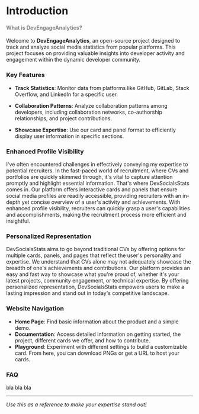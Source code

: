 <h1 id="introduction">Introduction</h1>

<h4 style="color: gray;">What is DevEngageAnalytics?</h4>

Welcome to **DevEngageAnalytics**, an open-source project designed to track and analyze social media statistics from popular platforms. This project focuses on providing valuable insights into developer activity and engagement within the dynamic developer community.

<h3 id="keyfeatures">Key Features</h3>

- **Track Statistics**: Monitor data from platforms like GitHub, GitLab, Stack Overflow, and LinkedIn for a specific user.

- **Collaboration Patterns**: Analyze collaboration patterns among developers, including collaboration networks, co-authorship relationships, and project contributions.

- **Showcase Expertise**: Use our card and panel format to efficiently display user information in specific sections.

<h3 id="enhancedprofilevisibility">Enhanced Profile Visibility</h3>

I've often encountered challenges in effectively conveying my expertise to potential recruiters. In the fast-paced world of recruitment, where CVs and portfolios are quickly skimmed through, it's vital to capture attention promptly and highlight essential information. That's where DevSocialsStats comes in. Our platform offers interactive cards and panels that ensure social media profiles are readily accessible, providing recruiters with an in-depth yet concise overview of a user's activity and achievements. With enhanced profile visibility, recruiters can quickly grasp a user's capabilities and accomplishments, making the recruitment process more efficient and insightful.

<h3 id="personalizedrepresentation">Personalized Representation</h3>

DevSocialsStats aims to go beyond traditional CVs by offering options for multiple cards, panels, and pages that reflect the user's personality and expertise. We understand that CVs alone may not adequately showcase the breadth of one's achievements and contributions. Our platform provides an easy and fast way to showcase what you're proud of, whether it's your latest projects, community engagement, or technical expertise. By offering personalized representation, DevSocialsStats empowers users to make a lasting impression and stand out in today's competitive landscape.

<h3 id="websitenavigation">Website Navigation</h3>

- **Home Page**: Find basic information about the product and a simple demo.
- **Documentation**: Access detailed information on getting started, the project, different cards we offer, and how to contribute.
- **Playground**: Experiment with different settings to build a customizable card. From here, you can download PNGs or get a URL to host your cards.

<h3 id="faq">FAQ</h3>

bla bla bla

---

_Use this as a reference to make your expertise stand out!_
